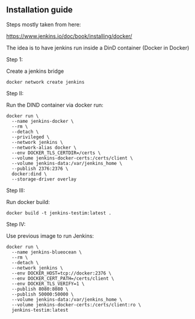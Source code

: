 ## Installation guide

Steps mostly taken from here:

https://www.jenkins.io/doc/book/installing/docker/

The idea is to have jenkins run inside a DinD container (Docker in Docker)

Step 1:

Create a jenkins bridge

`docker network create jenkins`

Step II:

Run the DIND container via docker run:

```
docker run \
  --name jenkins-docker \
  --rm \
  --detach \
  --privileged \
  --network jenkins \
  --network-alias docker \
  --env DOCKER_TLS_CERTDIR=/certs \
  --volume jenkins-docker-certs:/certs/client \
  --volume jenkins-data:/var/jenkins_home \
  --publish 2376:2376 \
  docker:dind \
  --storage-driver overlay
```

Step III:

Run docker build:

`docker build -t jenkins-testim:latest .`

Step IV:

Use previous image to run Jenkins:

```
docker run \
  --name jenkins-blueocean \
  --rm \
  --detach \
  --network jenkins \
  --env DOCKER_HOST=tcp://docker:2376 \
  --env DOCKER_CERT_PATH=/certs/client \
  --env DOCKER_TLS_VERIFY=1 \
  --publish 8080:8080 \
  --publish 50000:50000 \
  --volume jenkins-data:/var/jenkins_home \
  --volume jenkins-docker-certs:/certs/client:ro \
  jenkins-testim:latest
```